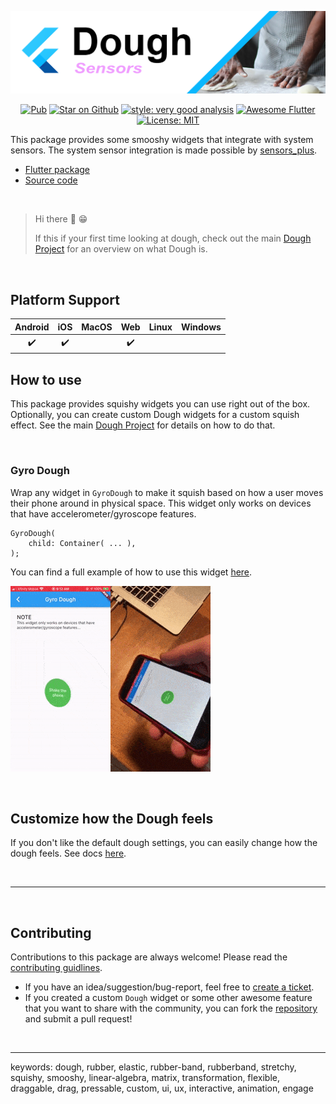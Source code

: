 ![Flutter Dough Sensors](../../docs/assets/images/dough-sensors-logo@repo.png)

<p align="center">
<a href="https://pub.dev/packages/dough_sensors"><img src="https://img.shields.io/pub/v/dough_sensors.svg" alt="Pub"></a>
<a href="https://github.com/josiahsrc/dough"><img src="https://img.shields.io/github/stars/josiahsrc/dough.svg?style=flat&logo=github&colorB=deeppink&label=stars" alt="Star on Github"></a>
<a href="https://pub.dev/packages/very_good_analysis"><img src="https://img.shields.io/badge/style-very_good_analysis-B22C89.svg" alt="style: very good analysis"></a>
<a href="https://github.com/Solido/awesome-flutter#standard"><img src="https://img.shields.io/badge/awesome-flutter-blue.svg?longCache=true" alt="Awesome Flutter"></a>
<a href="https://opensource.org/licenses/MIT"><img src="https://img.shields.io/badge/license-MIT-purple.svg" alt="License: MIT"></a>
</p>

This package provides some smooshy widgets that integrate with system sensors. The system sensor integration is made possible by [sensors_plus](https://pub.dev/packages/sensors_plus).
- [Flutter package](https://pub.dev/packages/dough_sensors)
- [Source code](https://github.com/josiahsrc/dough)

<br>

> Hi there 👋 😁
> 
> If this if your first time looking at dough, check out the main [Dough Project](https://pub.dev/packages/dough) for an overview on what Dough is.

<br>

## Platform Support

| Android |  iOS  | MacOS |  Web  | Linux | Windows |
| :-----: | :---: | :---: | :---: | :---: | :-----: |
|   ✔️     |   ✔️   |       |   ✔️   |       |         |

## How to use

This package provides squishy widgets you can use right out of the box. Optionally, you can create custom Dough widgets for a custom squish effect. See the main [Dough Project](https://pub.dev/packages/dough) for details on how to do that.

<br>

### Gyro Dough

Wrap any widget in `GyroDough` to make it squish based on how a user moves their phone around in physical space. This widget only works on devices that have accelerometer/gyroscope features.

```
GyroDough(
    child: Container( ... ),
);
```

You can find a full example of how to use this widget [here](example/lib/demos/gyro_dough_demo.dart).

![GyroDough Demo](../../docs/assets/gifs/gyro-dough.gif)

<br>

## Customize how the Dough feels

If you don't like the default dough settings, you can easily change how the dough feels. See docs [here](../dough/README.md#customize-how-the-dough-feels).

<br>

---

<br>

## Contributing

Contributions to this package are always welcome! Please read the [contributing guidlines](../../CONTRIBUTING.md).
- If you have an idea/suggestion/bug-report, feel free to [create a ticket](https://github.com/josiahsrc/dough/issues/new/choose).
- If you created a custom `Dough` widget or some other awesome feature that you want to share with the community, you can fork the [repository](https://github.com/josiahsrc/dough) and submit a pull request!

<br>

---

keywords: dough, rubber, elastic, rubber-band, rubberband, stretchy, squishy, smooshy, linear-algebra, matrix, transformation, flexible, draggable, drag, pressable, custom, ui, ux, interactive, animation, engage